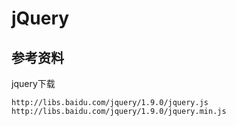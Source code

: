 # jQuery

## 参考资料

jquery下载

```
http://libs.baidu.com/jquery/1.9.0/jquery.js
http://libs.baidu.com/jquery/1.9.0/jquery.min.js
```




